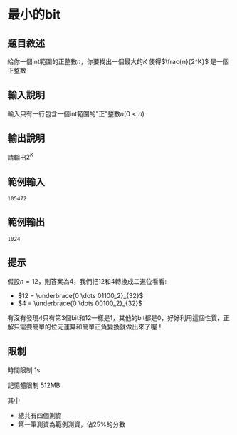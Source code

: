 <script type="text/x-mathjax-config">
  MathJax.Hub.Config({tex2jax: {inlineMath: [['$','$'], ['\\(','\\)']]}});
</script>
<script type="text/javascript"
  src="http://cdn.mathjax.org/mathjax/latest/MathJax.js?config=TeX-AMS-MML_HTMLorMML">
</script>

<span style='display:none;'>
$
  \newcommand{\ord}[1]{\mathcal{O}\left(#1\right)}
  \newcommand{\abs}[1]{\lvert #1 \rvert}
  \newcommand{\floor}[1]{\lfloor #1 \rfloor}
  \newcommand{\ceil}[1]{\lceil #1 \rceil}
  \newcommand{\opord}{\operatorname{\mathcal{O}}}
  \newcommand{\argmax}{\operatorname{arg\,max}}
  \newcommand{\str}[1]{\texttt{"#1"}}
$
</span>

# 最小的bit

## 題目敘述
給你一個int範圍的正整數$n$，你要找出一個最大的$K$ 使得$\frac{n}{2^K}$ 是一個正整數

## 輸入說明
輸入只有一行包含一個int範圍的"正"整數$n(0<n)$

## 輸出說明
請輸出$2^K$

## 範例輸入
```
105472
```

## 範例輸出
```
1024
```

## 提示
假設$n=12$，則答案為$4$，我們把$12$和$4$轉換成二進位看看:

  * $12 = \underbrace{0 \dots 01100_2}_{32}$
  * $4 = \underbrace{0 \dots 00100_2}_{32}$

有沒有發現$4$只有第3個bit和$12$一樣是1，其他的bit都是0，好好利用這個性質，正解只需要簡單的位元運算和簡單正負變換就做出來了喔！

## 限制
時間限制 1s

記憶體限制 512MB

其中
  * 總共有四個測資
  * 第一筆測資為範例測資，佔25%的分數
